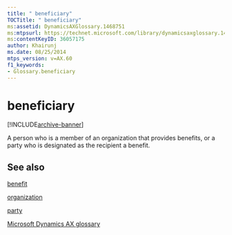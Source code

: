 ```yaml
---
title: " beneficiary"
TOCTitle: " beneficiary"
ms:assetid: DynamicsAXGlossary.1468751
ms:mtpsurl: https://technet.microsoft.com/library/dynamicsaxglossary.1468751(v=AX.60)
ms:contentKeyID: 36057175
author: Khairunj
ms.date: 08/25/2014
mtps_version: v=AX.60
f1_keywords:
- Glossary.beneficiary
---
```


# beneficiary


[!INCLUDE[archive-banner](includes/archive-banner.md)]

A person who is a member of an organization that provides benefits, or a party who is designated as the recipient a benefit.

## See also

[benefit](benefit.md)

[organization](organization.md)

[party](https://technet.microsoft.com/library/hh208669\(v=ax.60\))

[Microsoft Dynamics AX glossary](glossary/microsoft-dynamics-ax-glossary.md)

  


